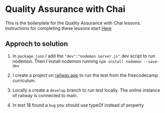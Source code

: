 # Quality Assurance with Chai

This is the boilerplate for the Quality Assurance with Chai lessons. Instructions for completing these lessons start [Here](https://www.freecodecamp.org/learn/quality-assurance/quality-assurance-and-testing-with-chai/)


## Approch to solution

1. In ```package.json``` I add the ```"dev":"nodemon server.js"``` dev script to run nodemon. Then I install nodemon running ```npm install nodemon --save-dev```
2. I create a project on [railway.app](railway.app) to run the test from the freecodecamp curriculum.
3. Locally a create a ```develop``` branch to run test locally. The online instance of railway is connected to main.

4. In test 18 found a ```bug``` you should use typeOf instead of property